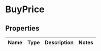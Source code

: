 
# BuyPrice

## Properties
Name | Type | Description | Notes
------------ | ------------- | ------------- | -------------



